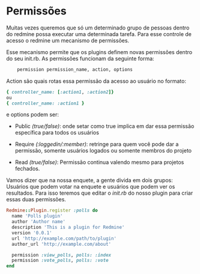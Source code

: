 # Permissões

Muitas vezes queremos que só um determinado grupo de pessoas dentro do redmine possa executar uma determinada tarefa. Para esse controle de acesso o redmine  um mecanismo de permissões.

Esse mecanismo permite que os plugins definem novas permissões dentro do seu init.rb. As permissões funcionam da seguinte forma:

```rb
    permission permission_name, action, options
```

Action são quais rotas essa permissão da acesso ao usuário no formato:

```rb
{ controller_name: [:action1, :action2]}
ou
{ controller_name: :action1 }
```

e options podem ser:

* Public _(true/false)_: onde setar como true implica em dar essa permissão específica para todos os usuários

* Require _(:loggedin/:member)_: retringe para quem você pode dar a permissão, somente usuários logados ou somente membros do projeto

* Read _(true/false)_: Permissão continua valendo mesmo para projetos fechados.

Vamos dizer que na nossa enquete, a gente divida em dois grupos: Usuários que podem votar na enquete e usuários que podem ver os resultados. Para isso teremos que editar o *init.rb* do nosso plugin para criar essas duas permissões.

```rb
Redmine::Plugin.register :polls do
  name 'Polls plugin'
  author 'Author name'
  description 'This is a plugin for Redmine'
  version '0.0.1'
  url 'http://example.com/path/to/plugin'
  author_url 'http://example.com/about'

  permission :view_polls, polls: :index
  permission :vote_polls, polls: :vote
end
```